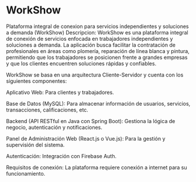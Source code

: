 # WorkShow
Plataforma integral de conexion para servicios independientes y soluciones a demanda (WorkShow) Descripcion: WorkShow es una plataforma integral de conexión de servicios enfocada en trabajadores independientes y soluciones a demanda. La aplicación busca facilitar la contratación de profesionales en áreas como plomería, reparación de línea blanca y pintura, permitiendo que los trabajadores se posicionen frente a grandes empresas y que los clientes encuentren soluciones rápidas y confiables.

WorkShow se basa en una arquitectura Cliente-Servidor y cuenta con los siguientes componentes:

Aplicativo Web: Para clientes y trabajadores.

Base de Datos (MySQL): Para almacenar información de usuarios, servicios, transacciones, calificaciones, etc.

Backend (API RESTful en Java con Spring Boot): Gestiona la lógica de negocio, autenticación y notificaciones.

Panel de Administración Web (React.js o Vue.js): Para la gestión y supervisión del sistema.

Autenticación: Integración con Firebase Auth.

Requisitos de conexión: La plataforma requiere conexión a internet para su funcionamiento.
